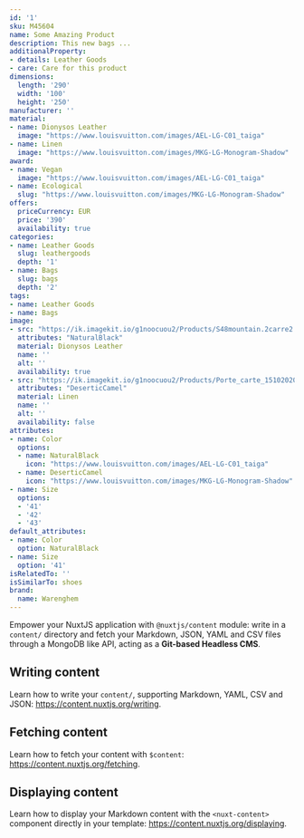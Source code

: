 ```yaml
---
id: '1'
sku: M45604
name: Some Amazing Product
description: This new bags ... 
additionalProperty:
- details: Leather Goods
- care: Care for this product
dimensions:
  length: '290'
  width: '100'
  height: '250'
manufacturer: ''
material:
- name: Dionysos Leather
  image: "https://www.louisvuitton.com/images/AEL-LG-C01_taiga"
- name: Linen
  image: "https://www.louisvuitton.com/images/MKG-LG-Monogram-Shadow"
award:
- name: Vegan
  image: "https://www.louisvuitton.com/images/AEL-LG-C01_taiga"
- name: Ecological
  slug: "https://www.louisvuitton.com/images/MKG-LG-Monogram-Shadow"
offers:
  priceCurrency: EUR
  price: '390'
  availability: true
categories:
- name: Leather Goods
  slug: leathergoods
  depth: '1'
- name: Bags
  slug: bags
  depth: '2'
tags:
- name: Leather Goods
- name: Bags
image:
- src: "https://ik.imagekit.io/g1noocuou2/Products/S48mountain.2carre2.jpg"
  attributes: "NaturalBlack"
  material: Dionysos Leather
  name: ''
  alt: ''
  availability: true
- src: "https://ik.imagekit.io/g1noocuou2/Products/Porte_carte_15102020.3.jpg"
  attributes: "DeserticCamel"
  material: Linen
  name: ''
  alt: ''
  availability: false
attributes:
- name: Color
  options:
  - name: NaturalBlack
    icon: "https://www.louisvuitton.com/images/AEL-LG-C01_taiga"
  - name: DeserticCamel
    icon: "https://www.louisvuitton.com/images/MKG-LG-Monogram-Shadow"
- name: Size
  options:
  - '41'
  - '42'
  - '43'
default_attributes:
- name: Color
  option: NaturalBlack
- name: Size
  option: '41'
isRelatedTo: ''
isSimilarTo: shoes
brand:
  name: Warenghem
---
```


Empower your NuxtJS application with `@nuxtjs/content` module: write in a `content/` directory and fetch your Markdown, JSON, YAML and CSV files through a MongoDB like API, acting as a **Git-based Headless CMS**.

## Writing content

Learn how to write your `content/`, supporting Markdown, YAML, CSV and JSON: https://content.nuxtjs.org/writing.

## Fetching content

Learn how to fetch your content with `$content`: https://content.nuxtjs.org/fetching.

## Displaying content

Learn how to display your Markdown content with the `<nuxt-content>` component directly in your template: https://content.nuxtjs.org/displaying.

